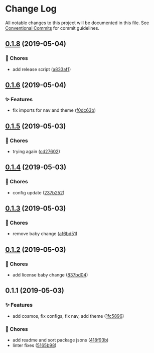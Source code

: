 # Change Log

All notable changes to this project will be documented in this file.
See [Conventional Commits](https://conventionalcommits.org) for commit guidelines.

<a name="0.1.8"></a>
## [0.1.8](https://github.com/caldera-digital/platform/compare/@caldera-digital/theme@0.1.6...@caldera-digital/theme@0.1.8) (2019-05-04)


### :ticket: Chores

* add release script ([a833af1](https://github.com/caldera-digital/platform/commit/a833af1))





<a name="0.1.6"></a>
## [0.1.6](https://github.com/caldera-digital/platform/compare/@caldera-digital/theme@0.1.5...@caldera-digital/theme@0.1.6) (2019-05-04)


### :sparkles: Features

* fix imports for nav and theme ([f0dc63b](https://github.com/caldera-digital/platform/commit/f0dc63b))





<a name="0.1.5"></a>
## [0.1.5](https://github.com/caldera-digital/platform/compare/@caldera-digital/theme@0.1.4...@caldera-digital/theme@0.1.5) (2019-05-03)


### :ticket: Chores

* trying again ([cd27602](https://github.com/caldera-digital/platform/commit/cd27602))





<a name="0.1.4"></a>
## [0.1.4](https://github.com/caldera-digital/platform/compare/@caldera-digital/theme@0.1.3...@caldera-digital/theme@0.1.4) (2019-05-03)


### :ticket: Chores

* config update ([237b252](https://github.com/caldera-digital/platform/commit/237b252))





<a name="0.1.3"></a>
## [0.1.3](https://github.com/caldera-digital/platform/compare/@caldera-digital/theme@0.1.2...@caldera-digital/theme@0.1.3) (2019-05-03)


### :ticket: Chores

* remove baby change ([af6bd51](https://github.com/caldera-digital/platform/commit/af6bd51))





<a name="0.1.2"></a>
## [0.1.2](https://github.com/caldera-digital/platform/compare/@caldera-digital/theme@0.1.1...@caldera-digital/theme@0.1.2) (2019-05-03)


### :ticket: Chores

* add license baby change ([837bd04](https://github.com/caldera-digital/platform/commit/837bd04))





<a name="0.1.1"></a>
## 0.1.1 (2019-05-03)


### :sparkles: Features

* add cosmos, fix configs, fix nav, add theme ([1fc5896](https://github.com/caldera-digital/platform/commit/1fc5896))


### :ticket: Chores

* add readme and sort package jsons ([418f93b](https://github.com/caldera-digital/platform/commit/418f93b))
* linter fixes ([5165b98](https://github.com/caldera-digital/platform/commit/5165b98))
